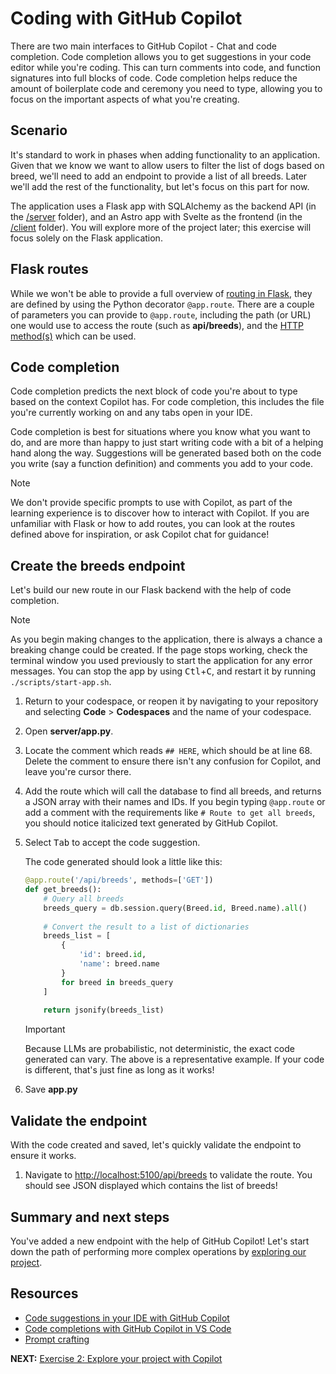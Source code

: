 # Coding with GitHub Copilot

There are two main interfaces to GitHub Copilot - Chat and code completion. Code completion allows you to get suggestions in your code editor while you're coding. This can turn comments into code, and function signatures into full blocks of code. Code completion helps reduce the amount of boilerplate code and ceremony you need to type, allowing you to focus on the important aspects of what you're creating.

## Scenario

It's standard to work in phases when adding functionality to an application. Given that we know we want to allow users to filter the list of dogs based on breed, we'll need to add an endpoint to provide a list of all breeds. Later we'll add the rest of the functionality, but let's focus on this part for now.

The application uses a Flask app with SQLAlchemy as the backend API (in the [/server](/server/) folder), and an Astro app with Svelte as the frontend (in the [/client](/client/) folder). You will explore more of the project later; this exercise will focus solely on the Flask application.

## Flask routes

While we won't be able to provide a full overview of [routing in Flask](https://flask.palletsprojects.com/en/stable/quickstart/#routing), they are defined by using the Python decorator `@app.route`. There are a couple of parameters you can provide to `@app.route`, including the path (or URL) one would use to access the route (such as **api/breeds**), and the [HTTP method(s)](https://www.w3schools.com/tags/ref_httpmethods.asp) which can be used.

## Code completion

Code completion predicts the next block of code you're about to type based on the context Copilot has. For code completion, this includes the file you're currently working on and any tabs open in your IDE.

Code completion is best for situations where you know what you want to do, and are more than happy to just start writing code with a bit of a helping hand along the way. Suggestions will be generated based both on the code you write (say a function definition) and comments you add to your code.

> [!NOTE]
> We don't provide specific prompts to use with Copilot, as part of the learning experience is to discover how to interact with Copilot. If you are unfamiliar with Flask or how to add routes, you can look at the routes defined above for inspiration, or ask Copilot chat for guidance!

## Create the breeds endpoint

Let's build our new route in our Flask backend with the help of code completion.

> [!NOTE]
> As you begin making changes to the application, there is always a chance a breaking change could be created. If the page stops working, check the terminal window you used previously to start the application for any error messages. You can stop the app by using <kbd>Ctl</kbd>+<kbd>C</kbd>, and restart it by running `./scripts/start-app.sh`.

1. Return to your codespace, or reopen it by navigating to your repository and selecting **Code** > **Codespaces** and the name of your codespace.
2. Open **server/app.py**.
3. Locate the comment which reads `## HERE`, which should be at line 68. Delete the comment to ensure there isn't any confusion for Copilot, and leave you're cursor there.
4. Add the route which will call the database to find all breeds, and returns a JSON array with their names and IDs. If you begin typing `@app.route` or add a comment with the requirements like `# Route to get all breeds`, you should notice italicized text generated by GitHub Copilot.
5. Select <kbd>Tab</kbd> to accept the code suggestion.
    
    The code generated should look a little like this:

    ```python
    @app.route('/api/breeds', methods=['GET'])
    def get_breeds():
        # Query all breeds
        breeds_query = db.session.query(Breed.id, Breed.name).all()
        
        # Convert the result to a list of dictionaries
        breeds_list = [
            {
                'id': breed.id,
                'name': breed.name
            }
            for breed in breeds_query
        ]
        
        return jsonify(breeds_list)
    ```

    > [!IMPORTANT]
    > Because LLMs are probabilistic, not deterministic, the exact code generated can vary. The above is a representative example. If your code is different, that's just fine as long as it works!

6. Save **app.py**


## Validate the endpoint

With the code created and saved, let's quickly validate the endpoint to ensure it works.

1. Navigate to [http://localhost:5100/api/breeds](http://localhost:5100/api/breeds) to validate the route. You should see JSON displayed which contains the list of breeds!

## Summary and next steps

You've added a new endpoint with the help of GitHub Copilot! Let's start down the path of performing more complex operations by [exploring our project](./2-explore-project.md).

## Resources

- [Code suggestions in your IDE with GitHub Copilot](https://docs.github.com/en/copilot/using-github-copilot/getting-code-suggestions-in-your-ide-with-github-copilot)
- [Code completions with GitHub Copilot in VS Code](https://code.visualstudio.com/docs/copilot/ai-powered-suggestions)
- [Prompt crafting](https://code.visualstudio.com/docs/copilot/prompt-crafting)

**NEXT:** [Exercise 2: Explore your project with Copilot](./2-explore-project.md)
